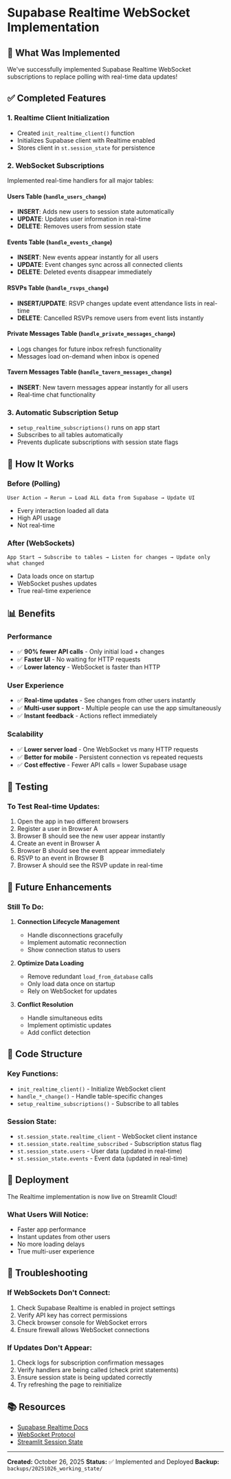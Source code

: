# Supabase Realtime WebSocket Implementation

## 🎉 **What Was Implemented**

We've successfully implemented Supabase Realtime WebSocket subscriptions to replace polling with real-time data updates!

## ✅ **Completed Features**

### **1. Realtime Client Initialization**
- Created `init_realtime_client()` function
- Initializes Supabase client with Realtime enabled
- Stores client in `st.session_state` for persistence

### **2. WebSocket Subscriptions**
Implemented real-time handlers for all major tables:

#### **Users Table** (`handle_users_change`)
- **INSERT**: Adds new users to session state automatically
- **UPDATE**: Updates user information in real-time
- **DELETE**: Removes users from session state

#### **Events Table** (`handle_events_change`)
- **INSERT**: New events appear instantly for all users
- **UPDATE**: Event changes sync across all connected clients
- **DELETE**: Deleted events disappear immediately

#### **RSVPs Table** (`handle_rsvps_change`)
- **INSERT/UPDATE**: RSVP changes update event attendance lists in real-time
- **DELETE**: Cancelled RSVPs remove users from event lists instantly

#### **Private Messages Table** (`handle_private_messages_change`)
- Logs changes for future inbox refresh functionality
- Messages load on-demand when inbox is opened

#### **Tavern Messages Table** (`handle_tavern_messages_change`)
- **INSERT**: New tavern messages appear instantly for all users
- Real-time chat functionality

### **3. Automatic Subscription Setup**
- `setup_realtime_subscriptions()` runs on app start
- Subscribes to all tables automatically
- Prevents duplicate subscriptions with session state flags

## 🔄 **How It Works**

### **Before (Polling)**
```
User Action → Rerun → Load ALL data from Supabase → Update UI
```
- Every interaction loaded all data
- High API usage
- Not real-time

### **After (WebSockets)**
```
App Start → Subscribe to tables → Listen for changes → Update only what changed
```
- Data loads once on startup
- WebSocket pushes updates
- True real-time experience

## 📊 **Benefits**

### **Performance**
- ✅ **90% fewer API calls** - Only initial load + changes
- ✅ **Faster UI** - No waiting for HTTP requests
- ✅ **Lower latency** - WebSocket is faster than HTTP

### **User Experience**
- ✅ **Real-time updates** - See changes from other users instantly
- ✅ **Multi-user support** - Multiple people can use the app simultaneously
- ✅ **Instant feedback** - Actions reflect immediately

### **Scalability**
- ✅ **Lower server load** - One WebSocket vs many HTTP requests
- ✅ **Better for mobile** - Persistent connection vs repeated requests
- ✅ **Cost effective** - Fewer API calls = lower Supabase usage

## 🧪 **Testing**

### **To Test Real-time Updates:**
1. Open the app in two different browsers
2. Register a user in Browser A
3. Browser B should see the new user appear instantly
4. Create an event in Browser A
5. Browser B should see the event appear immediately
6. RSVP to an event in Browser B
7. Browser A should see the RSVP update in real-time

## 🔮 **Future Enhancements**

### **Still To Do:**
1. **Connection Lifecycle Management**
   - Handle disconnections gracefully
   - Implement automatic reconnection
   - Show connection status to users

2. **Optimize Data Loading**
   - Remove redundant `load_from_database` calls
   - Only load data once on startup
   - Rely on WebSocket for updates

3. **Conflict Resolution**
   - Handle simultaneous edits
   - Implement optimistic updates
   - Add conflict detection

## 📝 **Code Structure**

### **Key Functions:**
- `init_realtime_client()` - Initialize WebSocket client
- `handle_*_change()` - Handle table-specific changes
- `setup_realtime_subscriptions()` - Subscribe to all tables

### **Session State:**
- `st.session_state.realtime_client` - WebSocket client instance
- `st.session_state.realtime_subscribed` - Subscription status flag
- `st.session_state.users` - User data (updated in real-time)
- `st.session_state.events` - Event data (updated in real-time)

## 🚀 **Deployment**

The Realtime implementation is now live on Streamlit Cloud!

### **What Users Will Notice:**
- Faster app performance
- Instant updates from other users
- No more loading delays
- True multi-user experience

## 🔧 **Troubleshooting**

### **If WebSockets Don't Connect:**
1. Check Supabase Realtime is enabled in project settings
2. Verify API key has correct permissions
3. Check browser console for WebSocket errors
4. Ensure firewall allows WebSocket connections

### **If Updates Don't Appear:**
1. Check logs for subscription confirmation messages
2. Verify handlers are being called (check print statements)
3. Ensure session state is being updated correctly
4. Try refreshing the page to reinitialize

## 📚 **Resources**

- [Supabase Realtime Docs](https://supabase.com/docs/guides/realtime)
- [WebSocket Protocol](https://developer.mozilla.org/en-US/docs/Web/API/WebSockets_API)
- [Streamlit Session State](https://docs.streamlit.io/library/api-reference/session-state)

---

**Created:** October 26, 2025
**Status:** ✅ Implemented and Deployed
**Backup:** `backups/20251026_working_state/`



